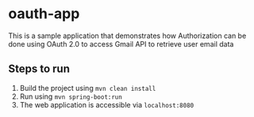 # oauth-app
This is a sample application that demonstrates how Authorization can be done using OAuth 2.0 to access Gmail API to retrieve user email data

## Steps to run
1. Build the project using `mvn clean install`
2. Run using `mvn spring-boot:run`
3. The web application is accessible via `localhost:8080`
